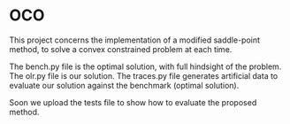 # OCO
This project concerns the implementation of a modified saddle-point method, to solve a convex constrained problem at each time.

The bench.py file is the optimal solution, with full hindsight of the problem.
The olr.py file is our solution.
The traces.py file generates artificial data to evaluate our solution against the benchmark (optimal solution).

Soon we upload the tests file to show how to evaluate the proposed method.
